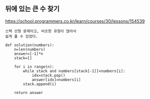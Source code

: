 ## 뒤에 있는 큰 수 찾기
https://school.programmers.co.kr/learn/courses/30/lessons/154539 <br>

```text
스택 선형 문제이고, 비슷한 유형이 많아서
쉽게 풀 수 있었다.
```

```python3
def solution(numbers):
    n=len(numbers)
    answer=[-1]*n
    stack=[]

    for i in range(n):
        while stack and numbers[stack[-1]]<numbers[i]:
            idx=stack.pop()
            answer[idx]=numbers[i]
        stack.append(i)

    return answer
```

